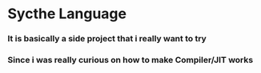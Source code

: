 # Sycthe Language


<h3>It is basically a side project that i really want to try</h3>
<h3>Since i was really curious on how to make Compiler/JIT works</h3>

